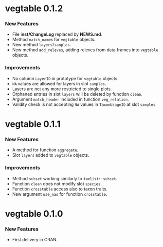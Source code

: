 vegtable 0.1.2
==============

### New Features

* File **inst/ChangeLog** replaced by **NEWS.md**.
* Method `match_names` for `vegtable` objects.
* New method `layers2samples`.
* New method `add_releves`, adding releves from data frames into `vegtable` objects.

### Improvements
* No column `LayerID` in prototype for `vegtable` objects.
* `NA` values are allowed for layers in slot `samples`.
* Layers are not any more restricted to single plots.
* Orphaned entries in slot `layers` will be deleted by function `clean`.
* Argument `match_header` included in function `veg_relation`.
* Validity check is not accepting `NA` values in `TaxonUsageID` at slot `samples`.

vegtable 0.1.1
==============

### New Features

* A method for function `aggregate`.
* Slot `layers` added to `vegtable` objects.

### Improvements

* Method `subset` working similarly to `taxlist::subset`.
* Function `clean` does not modify slot `species`.
* Function `crosstable` access also to taxon traits.
* New argument `use_nas` for function `crosstable`.

vegtable 0.1.0
==============

### New Features

* First delivery in CRAN.
